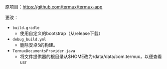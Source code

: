 原项目：https://github.com/termux/termux-app

更改：
- `build.gradle`
  - 使用自定义的bootstrap（从release下载）
- `debug_build.yml`
  - 删除安卓5的构建。
- `TermuxDocumentsProvider.java`
  - 将文件提供器的根目录从$HOME改为/data/data/com.termux，以便查看usr
